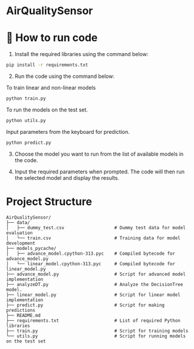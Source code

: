 # AirQualitySensor

# 💖 How to run code

1.  Install the required libraries using the command below:
```bash
pip install -r requirements.txt
```
2. Run the code using the command below:

To train linear and non-linear models
```bash
python train.py
```
To run the models on the test set.
```bash
python utils.py
```
Input parameters from the keyboard for prediction.
```bash
python predict.py
```
3. Choose the model you want to run from the list of available models in the code.

4. Input the required parameters when prompted. The code will then run the selected model and display the results.

# Project Structure
```
AirQualitySensor/
├── data/
│   ├── dummy_test.csv                   # Dummy test data for model evaluation
│   └── train.csv                        # Training data for model development
├── models_pycache/
│   ├── advance_model.cpython-313.pyc    # Compiled bytecode for advance_model.py
│   └── linear_model.cpython-313.pyc     # Compiled bytecode for linear_model.py
├── advance_model.py                     # Script for advanced model implementation
├── analyzeDT.py                         # Analyze the DecisionTree model.
├── linear_model.py                      # Script for linear model implementation
├── predict.py                           # Script for making predictions
├── README.md                            
├── requirements.txt                     # List of required Python libraries
├── train.py                             # Script for training models
└── utils.py                             # Script for running models on the test set
```
